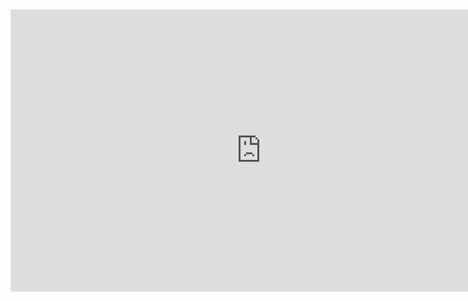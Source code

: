 <iframe style="border: 1px solid rgba(0, 0, 0, 0.1);" width="800" height="450" src="https://www.figma.com/embed?embed_host=share&url=https%3A%2F%2Fwww.figma.com%2Ffile%2FzpV6B3ts95GyfAft9fs4ot%2FUntitled%3Fnode-id%3D0%253A1" allowfullscreen></iframe>
